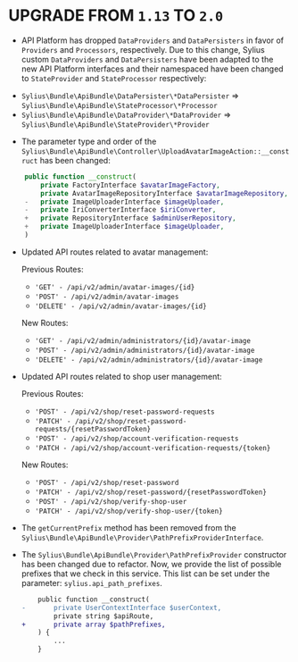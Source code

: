# UPGRADE FROM `1.13` TO `2.0`

* API Platform has dropped `DataProviders` and `DataPersisters` in favor of `Providers` and `Processors`, respectively.
  Due to this change, Sylius custom `DataProviders` and `DataPersisters` have been adapted to the new API Platform interfaces
  and their namespaced have been changed to `StateProvider` and `StateProcessor` respectively:
- `Sylius\Bundle\ApiBundle\DataPersister\*DataPersister` => `Sylius\Bundle\ApiBundle\StateProcessor\*Processor`
- `Sylius\Bundle\ApiBundle\DataProvider\*DataProvider` => `Sylius\Bundle\ApiBundle\StateProvider\*Provider`

* The parameter type and order of the `Sylius\Bundle\ApiBundle\Controller\UploadAvatarImageAction::__construct` has been changed:
```php
    public function __construct(
        private FactoryInterface $avatarImageFactory,
        private AvatarImageRepositoryInterface $avatarImageRepository,
    -   private ImageUploaderInterface $imageUploader,
    -   private IriConverterInterface $iriConverter,
    +   private RepositoryInterface $adminUserRepository,
    +   private ImageUploaderInterface $imageUploader,
    )
```

* Updated API routes related to avatar management:

  Previous Routes:
    * `'GET' - /api/v2/admin/avatar-images/{id}`
    * `'POST' - /api/v2/admin/avatar-images`
    * `'DELETE' - /api/v2/admin/avatar-images/{id}`

  New Routes:
    * `'GET' - /api/v2/admin/administrators/{id}/avatar-image`
    * `'POST' - /api/v2/admin/administrators/{id}/avatar-image`
    * `'DELETE' - /api/v2/admin/administrators/{id}/avatar-image`

* Updated API routes related to shop user management:

  Previous Routes:
    * `'POST' - /api/v2/shop/reset-password-requests`
    * `'PATCH' - /api/v2/shop/reset-password-requests/{resetPasswordToken}`
    * `'POST' - /api/v2/shop/account-verification-requests`
    * `'PATCH - /api/v2/shop/account-verification-requests/{token}`

  New Routes:
    * `'POST' - /api/v2/shop/reset-password`
    * `'PATCH' - /api/v2/shop/reset-password/{resetPasswordToken}`
    * `'POST' - /api/v2/shop/verify-shop-user`
    * `'PATCH' - /api/v2/shop/verify-shop-user/{token}`

* The `getCurrentPrefix` method has been removed from the `Sylius\Bundle\ApiBundle\Provider\PathPrefixProviderInterface`.

* The `Sylius\Bundle\ApiBundle\Provider\PathPrefixProvider` constructor has been changed due to refactor. 
  Now, we provide the list of possible prefixes that we check in this service. This list can be set under 
  the parameter: `sylius.api_path_prefixes`. 

    ```diff
        public function __construct(
    -       private UserContextInterface $userContext,
            private string $apiRoute,
    +       private array $pathPrefixes,
        ) {
            ...
        }
    ```
